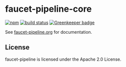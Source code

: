 faucet-pipeline-core
====================

[![npm](https://img.shields.io/npm/v/faucet-pipeline-core.svg)](https://www.npmjs.com/package/faucet-pipeline-core)
[![build status](https://github.com/faucet-pipeline/faucet-pipeline-core/workflows/tests/badge.svg)](https://github.com/faucet-pipeline/faucet-pipeline-core/actions)
[![Greenkeeper badge](https://badges.greenkeeper.io/faucet-pipeline/faucet-pipeline-core.svg)](https://greenkeeper.io)

See [faucet-pipeline.org](https://www.faucet-pipeline.org) for documentation.


License
-------

faucet-pipeline is licensed under the Apache 2.0 License.
